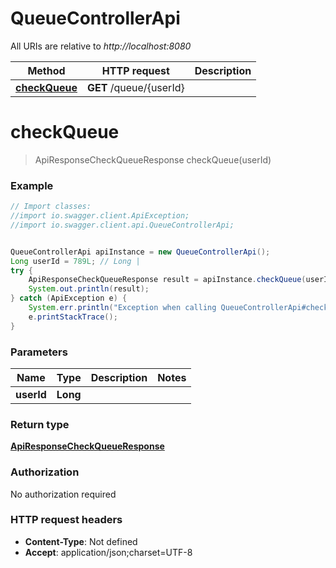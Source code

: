# QueueControllerApi

All URIs are relative to *http://localhost:8080*

Method | HTTP request | Description
------------- | ------------- | -------------
[**checkQueue**](QueueControllerApi.md#checkQueue) | **GET** /queue/{userId} | 

<a name="checkQueue"></a>
# **checkQueue**
> ApiResponseCheckQueueResponse checkQueue(userId)



### Example
```java
// Import classes:
//import io.swagger.client.ApiException;
//import io.swagger.client.api.QueueControllerApi;


QueueControllerApi apiInstance = new QueueControllerApi();
Long userId = 789L; // Long | 
try {
    ApiResponseCheckQueueResponse result = apiInstance.checkQueue(userId);
    System.out.println(result);
} catch (ApiException e) {
    System.err.println("Exception when calling QueueControllerApi#checkQueue");
    e.printStackTrace();
}
```

### Parameters

Name | Type | Description  | Notes
------------- | ------------- | ------------- | -------------
 **userId** | **Long**|  |

### Return type

[**ApiResponseCheckQueueResponse**](ApiResponseCheckQueueResponse.md)

### Authorization

No authorization required

### HTTP request headers

 - **Content-Type**: Not defined
 - **Accept**: application/json;charset=UTF-8

